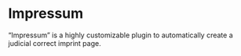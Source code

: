 # Impressum
“Impressum” is a highly customizable plugin to automatically create a judicial correct imprint page. 